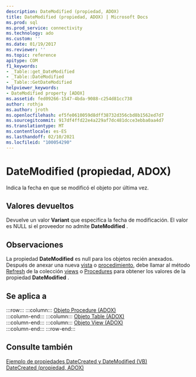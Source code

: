 ```yaml
---
description: DateModified (propiedad, ADOX)
title: DateModified (propiedad, ADOX) | Microsoft Docs
ms.prod: sql
ms.prod_service: connectivity
ms.technology: ado
ms.custom: ''
ms.date: 01/19/2017
ms.reviewer: ''
ms.topic: reference
apitype: COM
f1_keywords:
- _Table::get_DateModified
- _Table::DateModified
- _Table::GetDateModified
helpviewer_keywords:
- DateModified property [ADOX]
ms.assetid: fed09266-1547-4bda-9088-c254d81cc738
author: rothja
ms.author: jroth
ms.openlocfilehash: ef5fe0610059d8dff38732d356cbd8b1562ed7d7
ms.sourcegitcommit: 917df4ffd22e4a229af7dc481dcce3ebba0aa4d7
ms.translationtype: MT
ms.contentlocale: es-ES
ms.lasthandoff: 02/10/2021
ms.locfileid: "100054290"
---
```

# <a name="datemodified-property-adox"></a>DateModified (propiedad, ADOX)
Indica la fecha en que se modificó el objeto por última vez.  
  
## <a name="return-values"></a>Valores devueltos  
 Devuelve un valor **Variant** que especifica la fecha de modificación. El valor es NULL si el proveedor no admite **DateModified** .  
  
## <a name="remarks"></a>Observaciones  
 La propiedad **DateModified** es null para los objetos recién anexados. Después de anexar una nueva [vista](./view-object-adox.md) o [procedimiento](./procedure-object-adox.md), debe llamar al método [Refresh](../ado-api/refresh-method-ado.md) de la colección [views](./views-collection-adox.md) o [Procedures](./procedures-collection-adox.md) para obtener los valores de la propiedad **DateModified** .  
  
## <a name="applies-to"></a>Se aplica a  

:::row:::
    :::column:::
        [Objeto Procedure (ADOX)](./procedure-object-adox.md)  
    :::column-end:::
    :::column:::
        [Objeto Table (ADOX)](./table-object-adox.md)  
    :::column-end:::
    :::column:::
        [Objeto View (ADOX)](./view-object-adox.md)  
    :::column-end:::
:::row-end:::

## <a name="see-also"></a>Consulte también  
 [Ejemplo de propiedades DateCreated y DateModified (VB)](./datecreated-and-datemodified-properties-example-vb.md)   
 [DateCreated (propiedad, ADOX)](./datecreated-property-adox.md)